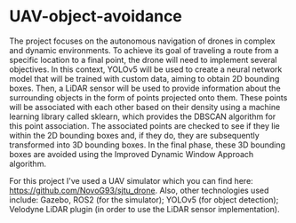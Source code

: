 # UAV-object-avoidance

The project focuses on the autonomous navigation of drones in complex and dynamic environments. To achieve its goal of traveling a route from a specific location to a final point, the drone will need to implement several objectives. In this context, YOLOv5 will be used to create a neural network model that will be trained with custom data, aiming to obtain 2D bounding boxes. Then, a LiDAR sensor will be used to provide information about the surrounding objects in the form of points projected onto them. These points will be associated with each other based on their density using a machine learning library called sklearn, which provides the DBSCAN algorithm for this point association. The associated points are checked to see if they lie within the 2D bounding boxes and, if they do, they are subsequently transformed into 3D bounding boxes. In the final phase, these 3D bounding boxes are avoided using the Improved Dynamic Window Approach algorithm.

For this project I've used a UAV simulator which you can find here: https://github.com/NovoG93/sjtu_drone.
Also, other technologies used include: Gazebo, ROS2 (for the simulator); YOLOv5 (for object detection); Velodyne LiDAR plugin (in order to use the LiDAR sensor implementation).
